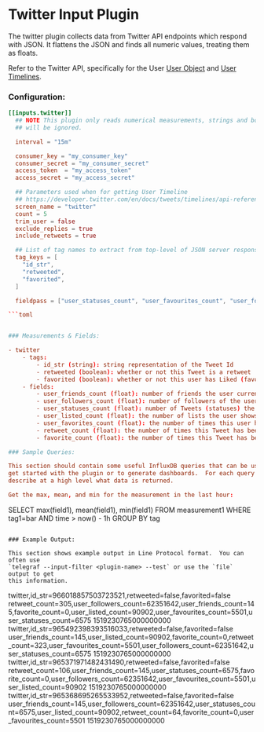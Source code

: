 # Twitter Input Plugin

The twitter plugin collects data from Twitter API endpoints which respond with JSON. It flattens the JSON and finds all numeric values, treating them as floats.

Refer to the Twitter API, specifically for the User [User Object](https://developer.twitter.com/en/docs/tweets/data-dictionary/overview/user-object) and [User Timelines](https://developer.twitter.com/en/docs/tweets/timelines/api-reference/get-statuses-user_timeline.html).

### Configuration:

```toml
[[inputs.twitter]]
  ## NOTE This plugin only reads numerical measurements, strings and booleans
  ## will be ignored.

  interval = "15m"

  consumer_key = "my_consumer_key"
  consumer_secret = "my_consumer_secret"
  access_token  = "my_access_token"
  access_secret = "my_access_secret"

  ## Parameters used when for getting User Timeline
  ## https://developer.twitter.com/en/docs/tweets/timelines/api-reference/get-statuses-user_timeline.html
  screen_name = "twitter"
  count = 5
  trim_user = false
  exclude_replies = true
  include_retweets = true

  ## List of tag names to extract from top-level of JSON server response
  tag_keys = [
    "id_str",
	"retweeted",
	"favorited",
  ]

  fieldpass = ["user_statuses_count", "user_favourites_count", "user_followers_count", "user_friends_count", "user_listed_count", "retweet_count", "favorite_count"]

```toml


### Measurements & Fields:

- twitter
	- tags:
		- id_str (string): string representation of the Tweet Id
		- retweeted (boolean): whether or not this Tweet is a retweet
		- favorited (boolean): whether or not this user has Liked (favorited) this Tweet
	- fields:
		- user_friends_count (float): number of friends the user currently follows
		- user_followers_count (float): number of followers of the user
		- user_statuses_count (float): number of Tweets (statuses) the user has made
		- user_listed_count (float): the number of lists the user shows up in
		- user_favorites_count (float): the number of times this user has been Liked (favorited)
		- retweet_count (float): the number of times this Tweet has been retweeted
		- favorite_count (float): the number of times this Tweet has been Liked (favorited)

### Sample Queries:

This section should contain some useful InfluxDB queries that can be used to
get started with the plugin or to generate dashboards.  For each query listed,
describe at a high level what data is returned.

Get the max, mean, and min for the measurement in the last hour:
```
SELECT max(field1), mean(field1), min(field1) FROM measurement1 WHERE tag1=bar AND time > now() - 1h GROUP BY tag
```

### Example Output:

This section shows example output in Line Protocol format.  You can often use
`telegraf --input-filter <plugin-name> --test` or use the `file` output to get
this information.

```
twitter,id_str=966018857503723521,retweeted=false,favorited=false retweet_count=305,user_followers_count=62351642,user_friends_count=145,favorite_count=0,user_listed_count=90902,user_favourites_count=5501,user_statuses_count=6575 1519230765000000000
twitter,id_str=965492398393516033,retweeted=false,favorited=false user_friends_count=145,user_listed_count=90902,favorite_count=0,retweet_count=323,user_favourites_count=5501,user_followers_count=62351642,user_statuses_count=6575 1519230765000000000
twitter,id_str=965371971482431490,retweeted=false,favorited=false retweet_count=106,user_friends_count=145,user_statuses_count=6575,favorite_count=0,user_followers_count=62351642,user_favourites_count=5501,user_listed_count=90902 1519230765000000000
twitter,id_str=965368695265533952,retweeted=false,favorited=false user_friends_count=145,user_followers_count=62351642,user_statuses_count=6575,user_listed_count=90902,retweet_count=64,favorite_count=0,user_favourites_count=5501 1519230765000000000
```

